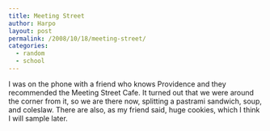 ```yaml
---
title: Meeting Street
author: Harpo
layout: post
permalink: /2008/10/18/meeting-street/
categories:
  - random
  - school
---
```

I was on the phone with a friend who knows Providence and they recommended the Meeting Street Cafe. It turned out that we were around the corner from it, so we are there now, splitting a pastrami sandwich, soup, and coleslaw. There are also, as my friend said, huge cookies, which I think I will sample later.